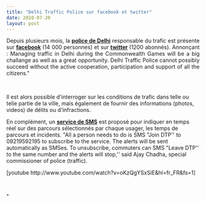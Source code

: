 ```yaml
---
title: "Delhi Traffic Police sur facebook et twitter"
date: 2010-07-20
layout: post
---
```


<p style="text-align: justify">Depuis plusieurs mois, la <strong><a href="http://www.facebook.com/l.php?u=http%3A%2F%2Fwww.delhitrafficpolice.nic.in%2F&h=6f929" target="_blank">police de Delhi</a></strong> responsable du trafic est présente sur <strong><a href="http://www.facebook.com/pages/New-Delhi-India/Delhi-Traffic-Police/117817371573308?v=info&ref=ts#!/pages/New-Delhi-India/Delhi-Traffic-Police/117817371573308?v=wall&ref=ts&__a=4&ajaxpipe=1" target="_blank">facebook</a></strong> (14 000 personnes) et sur <a href="http://twitter.com/dtptraffic" target="_blank"><strong>twitter</strong></a><strong> </strong>(1200 abonnés). Annonçant : Managing traffic in Delhi during the Commonwealth Games will be a big challange as well as a great opportunity. Delhi Traffic Police cannot possibly succeed without the active cooperation, participation and support of all the citizens."</p> <p style=""text-align: center""><a href=""/wp-content/uploads/sites/6/old/6a0120a66d2ad4970b0133f26ac19c970b-pi.jpg""><img alt=""Delhi_police"" border=""0"" class=""asset asset-image at-xid-6a0120a66d2ad4970b0133f26ac19c970b "" src=""/wp-content/uploads/sites/6/old/6a0120a66d2ad4970b0133f26ac19c970b-800wi.jpg"" title=""Delhi_police"" /></a></p> <p style=""text-align: justify""> </p>  <!--more--> <br />Il est alors possible d'interroger sur les conditions de trafic dans telle ou telle partie de la ville, mais également de fournir des informations (photos, videos) de délits ou d'infractions. <p style=""text-align: justify"">En complément, un <strong><a href=""http://timesofindia.indiatimes.com/city/delhi/Cops-to-SMS-jam-updates/articleshow/6178854.cms"" target=""_blank"">service de SMS</a></strong> est proposé pour indiquer en temps réel sur des parcours sélectionnés par chaque usager, les temps de parcours et incidents. "All a person needs to do is SMS "Join DTP'' to 09219592195 to subscribe to the service. The alerts will be sent automatically as SMSes. To unsubscribe, commuters can SMS "Leave DTP'' to the same number and the alerts will stop,'' said Ajay Chadha, special commissioner of police (traffic). </p> <p style=""text-align: justify"">  [youtube http://www.youtube.com/watch?v=oKzQgYSxSiE&hl=fr_FR&fs=1]</p> <p style=""text-align: justify""> </p>"